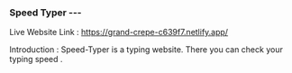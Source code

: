 ### Speed Typer ---

Live Website Link : https://grand-crepe-c639f7.netlify.app/

Introduction : Speed-Typer is a typing website. There you can check your typing speed .







